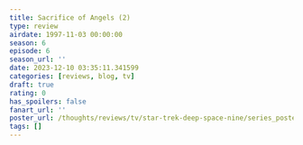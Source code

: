 ```yaml
---
title: Sacrifice of Angels (2)
type: review
airdate: 1997-11-03 00:00:00
season: 6
episode: 6
season_url: ''
date: 2023-12-10 03:35:11.341599
categories: [reviews, blog, tv]
draft: true
rating: 0
has_spoilers: false
fanart_url: ''
poster_url: /thoughts/reviews/tv/star-trek-deep-space-nine/series_poster.jpg
tags: []
---
```


